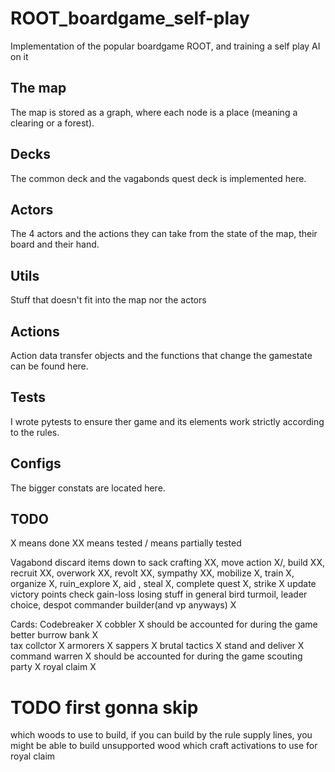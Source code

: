 # ROOT_boardgame_self-play
Implementation of the popular boardgame ROOT, and training a self play AI on it

## The map
The map is stored as a graph, where each node is a place (meaning a clearing or a forest).

## Decks
The common deck and the vagabonds quest deck is implemented here.

## Actors
The 4 actors and the actions they can take from the state of the map, their board and their hand.

## Utils
Stuff that doesn't fit into the map nor the actors

## Actions
Action data transfer objects and the functions that change the gamestate can be found here.

## Tests
I wrote pytests to ensure ther game and its elements work strictly according to the rules.

## Configs
The bigger constats are located here.

## TODO
X means done XX means tested / means partially tested

Vagabond discard items down to sack
crafting XX, move action X/, build XX, recruit XX, overwork XX, revolt XX, sympathy XX, mobilize X, train X, organize X, ruin_explore X, aid , steal X, complete quest X, strike X 
update victory points check gain-loss
losing stuff in general
bird turmoil, leader choice, despot commander builder(and vp anyways) X

Cards:
Codebreaker X
cobbler X should be accounted for during the game
better burrow bank X  
tax collctor X
armorers X
sappers X
brutal tactics X
stand and deliver X
command warren X should be accounted for during the game
scouting party X
royal claim X

# TODO first gonna skip
which woods to use to build, if you can build by the rule supply lines, you might be able to build unsupported wood
which craft activations to use for royal claim